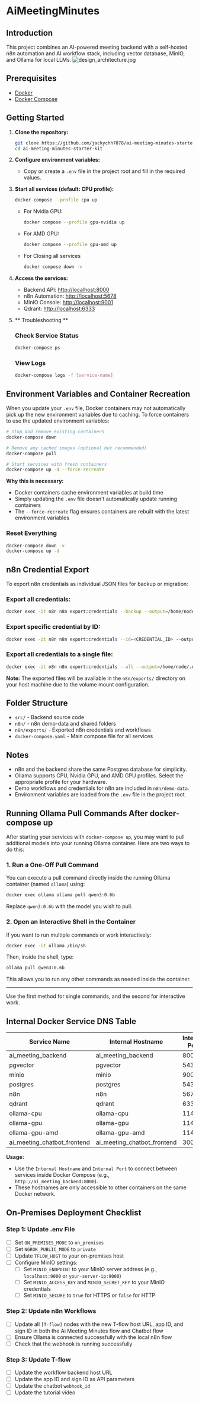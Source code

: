 # AiMeetingMinutes

## Introduction

<!-- TODO: Add a detailed project introduction here -->

This project combines an AI-powered meeting backend with a self-hosted n8n automation and AI workflow stack, including vector database, MinIO, and Ollama for local LLMs.
![design_architecture.jpg](design_architecture.jpg)
## Prerequisites
- [Docker](https://www.docker.com/get-started)
- [Docker Compose](https://docs.docker.com/compose/)

## Getting Started

1. **Clone the repository:**
   ```sh
   git clone https://github.com/jackychh7878/ai-meeting-minutes-starter-kit.git
   cd ai-meeting-minutes-starter-kit
   ```

2. **Configure environment variables:**
   - Copy or create a `.env` file in the project root and fill in the required values.

3. **Start all services (default: CPU profile):**
   ```sh
   docker compose --profile cpu up
   ```
   - For Nvidia GPU:
     ```sh
     docker compose --profile gpu-nvidia up
     ```
   - For AMD GPU:
     ```sh
     docker compose --profile gpu-amd up
     ```
   - For Closing all services
     ```sh
     docker compose down -v
     ```

4. **Access the services:**
   - Backend API: [http://localhost:8000](http://localhost:8000)
   - n8n Automation: [http://localhost:5678](http://localhost:5678)
   - MinIO Console: [http://localhost:9001](http://localhost:9001)
   - Qdrant: [http://localhost:6333](http://localhost:6333)

5. ** Troubleshooting **
    ### Check Service Status
    ```bash
    docker-compose ps
    ```
    
    ### View Logs
    ```bash
    docker-compose logs -f [service-name]
    ```

## Environment Variables and Container Recreation

When you update your `.env` file, Docker containers may not automatically pick up the new environment variables due to caching. To force containers to use the updated environment variables:

```sh
# Stop and remove existing containers
docker-compose down

# Remove any cached images (optional but recommended)
docker-compose pull

# Start services with fresh containers
docker-compose up -d --force-recreate
```

**Why this is necessary:**
- Docker containers cache environment variables at build time
- Simply updating the `.env` file doesn't automatically update running containers
- The `--force-recreate` flag ensures containers are rebuilt with the latest environment variables

### Reset Everything
```bash
docker-compose down -v
docker-compose up -d
```

## n8n Credential Export

To export n8n credentials as individual JSON files for backup or migration:

### Export all credentials:
```sh
docker exec -it n8n n8n export:credentials --backup --output=/home/node/.n8n/exports/
```

### Export specific credential by ID:
```sh
docker exec -it n8n n8n export:credentials --id=<CREDENTIAL_ID> --output=/home/node/.n8n/exports/
```

### Export all credentials to a single file:
```sh
docker exec -it n8n n8n export:credentials --all --output=/home/node/.n8n/exports/all-credentials.json
```

**Note:** The exported files will be available in the `n8n/exports/` directory on your host machine due to the volume mount configuration.

## Folder Structure
- `src/` - Backend source code
- `n8n/` - n8n demo-data and shared folders
- `n8n/exports/` - Exported n8n credentials and workflows
- `docker-compose.yaml` - Main compose file for all services

## Notes
- n8n and the backend share the same Postgres database for simplicity.
- Ollama supports CPU, Nvidia GPU, and AMD GPU profiles. Select the appropriate profile for your hardware.
- Demo workflows and credentials for n8n are included in `n8n/demo-data`.
- Environment variables are loaded from the `.env` file in the project root.

## Running Ollama Pull Commands After docker-compose up

After starting your services with `docker-compose up`, you may want to pull additional models into your running Ollama container. Here are two ways to do this:

### 1. Run a One-Off Pull Command

You can execute a pull command directly inside the running Ollama container (named `ollama`) using:

```sh
docker exec ollama ollama pull qwen3:0.6b
```

Replace `qwen3:0.6b` with the model you wish to pull.

### 2. Open an Interactive Shell in the Container

If you want to run multiple commands or work interactively:

```sh
docker exec -it ollama /bin/sh
```

Then, inside the shell, type:

```sh
ollama pull qwen3:0.6b
```

This allows you to run any other commands as needed inside the container.

---

Use the first method for single commands, and the second for interactive work.

## Internal Docker Service DNS Table

| Service Name                | Internal Hostname                  | Internal Port |
|-----------------------------|------------------------------------|---------------|
| ai_meeting_backend          | ai_meeting_backend                 | 8000          |
| pgvector                    | pgvector                           | 5432          |
| minio                       | minio                              | 9000          |
| postgres                    | postgres                           | 5432          |
| n8n                         | n8n                                | 5678          |
| qdrant                      | qdrant                             | 6333          |
| ollama-cpu                  | ollama-cpu                         | 11434         |
| ollama-gpu                  | ollama-gpu                         | 11434         |
| ollama-gpu-amd              | ollama-gpu-amd                     | 11434         |
| ai_meeting_chatbot_frontend | ai_meeting_chatbot_frontend        | 3000          |

**Usage:**
- Use the `Internal Hostname` and `Internal Port` to connect between services inside Docker Compose (e.g., `http://ai_meeting_backend:8000`).
- These hostnames are only accessible to other containers on the same Docker network.

## On-Premises Deployment Checklist

### Step 1: Update .env File
- [ ] Set `ON_PREMISES_MODE` to `on_premises`
- [ ] Set `NGROK_PUBLIC_MODE` to `private`
- [ ] Update `TFLOW_HOST` to your on-premises host
- [ ] Configure MinIO settings:
  - [ ] Set `MINIO_ENDPOINT` to your MinIO server address (e.g., `localhost:9000` or `your-server-ip:9000`)
  - [ ] Set `MINIO_ACCESS_KEY` and `MINIO_SECRET_KEY` to your MinIO credentials
  - [ ] Set `MINIO_SECURE` to `true` for HTTPS or `false` for HTTP

### Step 2: Update n8n Workflows
- [ ] Update all `[T-flow]` nodes with the new T-flow host URL, app ID, and sign ID in both the Ai Meeting Minutes flow and Chatbot flow
- [ ] Ensure Ollama is connected successfully with the local n8n flow
- [ ] Check that the webhook is running successfully

### Step 3: Update T-flow
- [ ] Update the workflow backend host URL
- [ ] Update the app ID and sign ID as API parameters
- [ ] Update the chatbot `webhook_id`
- [ ] Update the tutorial video
